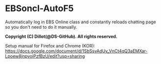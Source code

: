 # EBSoncl-AutoF5
Automatically log in EBS Online class and constantly reloads chatting page so you don't need to do it manually.

**Copyright (C) Dillot(@DS-GitHub). All rights reserved.**

Setup manual for Firefox and Chrome (KOR): https://docs.google.com/document/d/1SbSsvAdUv_VnCt4qQ3aEMXar-Lpoew8jnpyoiPzfBzU/edit?usp=sharing
